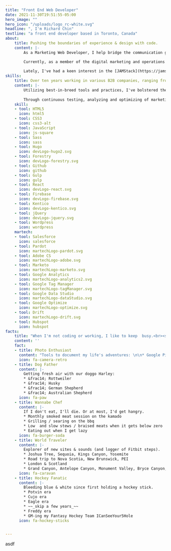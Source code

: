 ```yaml
---
title: "Front End Web Developer"
date: 2021-11-30T19:51:55-05:00
hero_image: ""
hero_icon: "/uploads/logo_rc-white.svg"
headline: ", I'm Richard Chin"
textline: "a front end developer based in Toronto, Canada"
about: 
    title: Pushing the boundaries of experience & design with code.
    content: |-
        As a Marketing Web Developer, I help bridge the communication gaps between Development, Marketing and Design. Collaborating with multiple departments, I develop elegant, performant experiences to communicate with prospects, nurture relationships, reinforce brand image and drive revenue.

        Currently, as a member of the digital marketing and operations team at [Kira Systems](https://kirasystems.com) (winner of the [2021 RGD Award for Best In-House Brand Design](https://www.rgd.ca/2021/11/10/rebrand.php)), I strive to make our online presence accessible and intuitive. Over the years, I've helped spearhead the transformation and enablement of Kira's digital marketing arm for high growth and adoption of machine learning in the legal tech industry. 
        
        Lately, I've had a keen interest in the [JAMStack](https://jamstack.org/) methodology, while being an advocate of utilizing reusable components for quick scaling of projects.
skills: 
    title: Over ten years working in various B2B companies, ranging from large, publicly-traded companies to bootstrapped startups.
    content: |-
        Utilizing best-in-breed tools and practices, I've bolstered the digital transformation of organizations to quickly scale their marketing efforts. I am responsible for the integration and maintenance of the tech stack, analytics, CRM and marketing technologies. 
        
        Through continuous testing, analyzing and optimizing of marketing programs, I've helped increase conversion rates with more predictive and personalized experiences, driven by customer and prospect intent.
    skill:
    - tool: HTML5
      icon: html5
    - tool: CSS3
      icon: css3-alt
    - tool: JavaScript
      icon: js-square
    - tool: Sass
      icon: sass
    - tool: Hugo
      icon: devLogo-hugo2.svg
    - tool: Forestry
      icon: devLogo-forestry.svg
    - tool: Github
      icon: github
    - tool: Gulp
      icon: gulp
    - tool: React
      icon: devLogo-react.svg
    - tool: Firebase
      icon: devLogo-firebase.svg
    - tool: Kentico
      icon: devLogo-kentico.svg
    - tool: jQuery
      icon: devLogo-jquery.svg
    - tool: Wordpress
      icon: wordpress
    martech:
    - tool: Salesforce
      icon: salesforce
    - tool: Pardot
      icon: martechLogo-pardot.svg
    - tool: Adobe CS
      icon: martechLogo-adobe.svg
    - tool: Marketo
      icon: martechLogo-marketo.svg
    - tool: Google Analytics
      icon: martechLogo-analytics2.svg
    - tool: Google Tag Manager
      icon: martechLogo-tagManager.svg
    - tool: Google Data Studio
      icon: martechLogo-dataStudio.svg
    - tool: Google Optimize
      icon: martechLogo-optimize.svg
    - tool: Drift
      icon: martechLogo-drift.svg
    - tool: Hubspot
      icon: hubspot
facts:
    title: "When I'm not coding or working, I like to keep  busy.<br><span class='is-size-6'>(Although my <span id='emilyAge'></span>&nbsp;month old daughter has been keeping me on my toes)</span>"
    content: ''
    fact:
    - title: Photo Enthusiast
      content: "Tools to document my life's adventures: \n\n* Google Pixel 5\n* Nikon d7100\n* GoPro\n* DJI Mavic Pro"
      icon: fa-camera-retro
    - title: Dog Father
      content: |-
        Getting fresh air with our doggo Harley:
        * &frac14; Rottweiler
        * &frac14; Husky
        * &frac14; German Shepherd
        * &frac14; Australian Shepherd
      icon: fa-paw
    - title: Wannabe Chef
      content: |- 
        If I don't eat, I'll die. Or at most, I'd get hangry.
        * Monthly smoked meat session on the kamado
        * Grilling / searing on the bbq
        * Low  and slow stews / braised meats when it gets below zero
        * Eating out when I get lazy
      icon: fa-burger-soda
    - title: World Traveler
      content: |-
        Explorer of new sites & sounds (and logger of Fitbit steps).
        * Joshua Tree, Sequoia, Kings Canyon, Yosemite
        * Road trip to Nova Scotia, New Brunswick, PEI
        * London & Scotland
        * Grand Canyon, Antelope Canyon, Monument Valley, Bryce Canyon, Zion
      icon: fa-caravan
    - title: Hockey Fanatic
      content: |-
        Bleeding blue & white since first holding a hockey stick.
        * Potvin era
        * Cujo era
        * Eagle era 
        * ~~_skip a few years_~~
        * Freddy era
        * GM-ing my Fantasy Hockey Team ICanSeeYour5Hole
      icon: fa-hockey-sticks


---
```


asdf